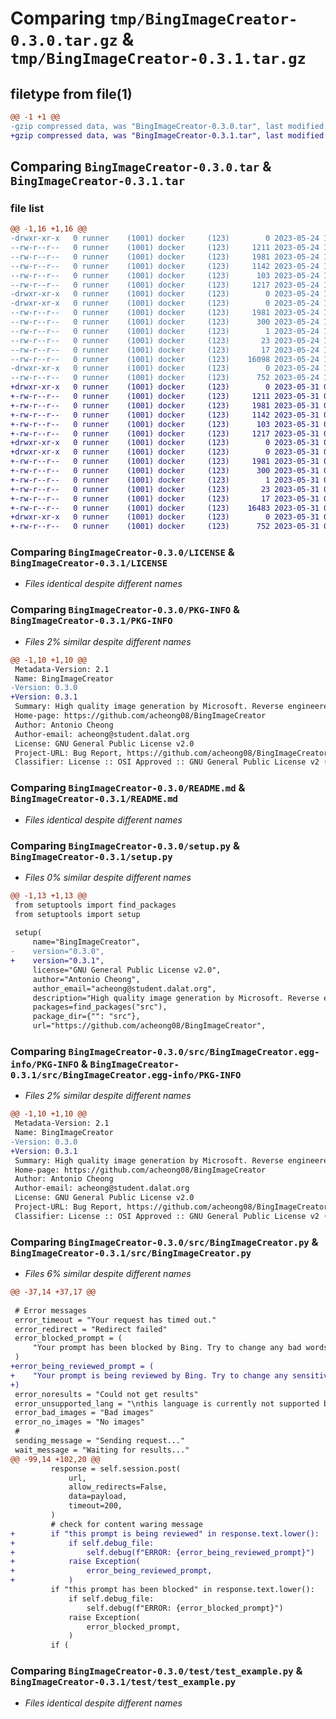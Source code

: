 # Comparing `tmp/BingImageCreator-0.3.0.tar.gz` & `tmp/BingImageCreator-0.3.1.tar.gz`

## filetype from file(1)

```diff
@@ -1 +1 @@
-gzip compressed data, was "BingImageCreator-0.3.0.tar", last modified: Wed May 24 10:02:53 2023, max compression
+gzip compressed data, was "BingImageCreator-0.3.1.tar", last modified: Wed May 31 09:08:00 2023, max compression
```

## Comparing `BingImageCreator-0.3.0.tar` & `BingImageCreator-0.3.1.tar`

### file list

```diff
@@ -1,16 +1,16 @@
-drwxr-xr-x   0 runner    (1001) docker     (123)        0 2023-05-24 10:02:53.969367 BingImageCreator-0.3.0/
--rw-r--r--   0 runner    (1001) docker     (123)     1211 2023-05-24 10:02:24.000000 BingImageCreator-0.3.0/LICENSE
--rw-r--r--   0 runner    (1001) docker     (123)     1981 2023-05-24 10:02:53.969367 BingImageCreator-0.3.0/PKG-INFO
--rw-r--r--   0 runner    (1001) docker     (123)     1142 2023-05-24 10:02:24.000000 BingImageCreator-0.3.0/README.md
--rw-r--r--   0 runner    (1001) docker     (123)      103 2023-05-24 10:02:53.969367 BingImageCreator-0.3.0/setup.cfg
--rw-r--r--   0 runner    (1001) docker     (123)     1217 2023-05-24 10:02:24.000000 BingImageCreator-0.3.0/setup.py
-drwxr-xr-x   0 runner    (1001) docker     (123)        0 2023-05-24 10:02:53.965367 BingImageCreator-0.3.0/src/
-drwxr-xr-x   0 runner    (1001) docker     (123)        0 2023-05-24 10:02:53.965367 BingImageCreator-0.3.0/src/BingImageCreator.egg-info/
--rw-r--r--   0 runner    (1001) docker     (123)     1981 2023-05-24 10:02:53.000000 BingImageCreator-0.3.0/src/BingImageCreator.egg-info/PKG-INFO
--rw-r--r--   0 runner    (1001) docker     (123)      300 2023-05-24 10:02:53.000000 BingImageCreator-0.3.0/src/BingImageCreator.egg-info/SOURCES.txt
--rw-r--r--   0 runner    (1001) docker     (123)        1 2023-05-24 10:02:53.000000 BingImageCreator-0.3.0/src/BingImageCreator.egg-info/dependency_links.txt
--rw-r--r--   0 runner    (1001) docker     (123)       23 2023-05-24 10:02:53.000000 BingImageCreator-0.3.0/src/BingImageCreator.egg-info/requires.txt
--rw-r--r--   0 runner    (1001) docker     (123)       17 2023-05-24 10:02:53.000000 BingImageCreator-0.3.0/src/BingImageCreator.egg-info/top_level.txt
--rw-r--r--   0 runner    (1001) docker     (123)    16098 2023-05-24 10:02:24.000000 BingImageCreator-0.3.0/src/BingImageCreator.py
-drwxr-xr-x   0 runner    (1001) docker     (123)        0 2023-05-24 10:02:53.965367 BingImageCreator-0.3.0/test/
--rw-r--r--   0 runner    (1001) docker     (123)      752 2023-05-24 10:02:24.000000 BingImageCreator-0.3.0/test/test_example.py
+drwxr-xr-x   0 runner    (1001) docker     (123)        0 2023-05-31 09:08:00.478813 BingImageCreator-0.3.1/
+-rw-r--r--   0 runner    (1001) docker     (123)     1211 2023-05-31 09:07:38.000000 BingImageCreator-0.3.1/LICENSE
+-rw-r--r--   0 runner    (1001) docker     (123)     1981 2023-05-31 09:08:00.478813 BingImageCreator-0.3.1/PKG-INFO
+-rw-r--r--   0 runner    (1001) docker     (123)     1142 2023-05-31 09:07:38.000000 BingImageCreator-0.3.1/README.md
+-rw-r--r--   0 runner    (1001) docker     (123)      103 2023-05-31 09:08:00.478813 BingImageCreator-0.3.1/setup.cfg
+-rw-r--r--   0 runner    (1001) docker     (123)     1217 2023-05-31 09:07:38.000000 BingImageCreator-0.3.1/setup.py
+drwxr-xr-x   0 runner    (1001) docker     (123)        0 2023-05-31 09:08:00.478813 BingImageCreator-0.3.1/src/
+drwxr-xr-x   0 runner    (1001) docker     (123)        0 2023-05-31 09:08:00.478813 BingImageCreator-0.3.1/src/BingImageCreator.egg-info/
+-rw-r--r--   0 runner    (1001) docker     (123)     1981 2023-05-31 09:08:00.000000 BingImageCreator-0.3.1/src/BingImageCreator.egg-info/PKG-INFO
+-rw-r--r--   0 runner    (1001) docker     (123)      300 2023-05-31 09:08:00.000000 BingImageCreator-0.3.1/src/BingImageCreator.egg-info/SOURCES.txt
+-rw-r--r--   0 runner    (1001) docker     (123)        1 2023-05-31 09:08:00.000000 BingImageCreator-0.3.1/src/BingImageCreator.egg-info/dependency_links.txt
+-rw-r--r--   0 runner    (1001) docker     (123)       23 2023-05-31 09:08:00.000000 BingImageCreator-0.3.1/src/BingImageCreator.egg-info/requires.txt
+-rw-r--r--   0 runner    (1001) docker     (123)       17 2023-05-31 09:08:00.000000 BingImageCreator-0.3.1/src/BingImageCreator.egg-info/top_level.txt
+-rw-r--r--   0 runner    (1001) docker     (123)    16483 2023-05-31 09:07:38.000000 BingImageCreator-0.3.1/src/BingImageCreator.py
+drwxr-xr-x   0 runner    (1001) docker     (123)        0 2023-05-31 09:08:00.478813 BingImageCreator-0.3.1/test/
+-rw-r--r--   0 runner    (1001) docker     (123)      752 2023-05-31 09:07:38.000000 BingImageCreator-0.3.1/test/test_example.py
```

### Comparing `BingImageCreator-0.3.0/LICENSE` & `BingImageCreator-0.3.1/LICENSE`

 * *Files identical despite different names*

### Comparing `BingImageCreator-0.3.0/PKG-INFO` & `BingImageCreator-0.3.1/PKG-INFO`

 * *Files 2% similar despite different names*

```diff
@@ -1,10 +1,10 @@
 Metadata-Version: 2.1
 Name: BingImageCreator
-Version: 0.3.0
+Version: 0.3.1
 Summary: High quality image generation by Microsoft. Reverse engineered API.
 Home-page: https://github.com/acheong08/BingImageCreator
 Author: Antonio Cheong
 Author-email: acheong@student.dalat.org
 License: GNU General Public License v2.0
 Project-URL: Bug Report, https://github.com/acheong08/BingImageCreator/issues/new
 Classifier: License :: OSI Approved :: GNU General Public License v2 (GPLv2)
```

### Comparing `BingImageCreator-0.3.0/README.md` & `BingImageCreator-0.3.1/README.md`

 * *Files identical despite different names*

### Comparing `BingImageCreator-0.3.0/setup.py` & `BingImageCreator-0.3.1/setup.py`

 * *Files 0% similar despite different names*

```diff
@@ -1,13 +1,13 @@
 from setuptools import find_packages
 from setuptools import setup
 
 setup(
     name="BingImageCreator",
-    version="0.3.0",
+    version="0.3.1",
     license="GNU General Public License v2.0",
     author="Antonio Cheong",
     author_email="acheong@student.dalat.org",
     description="High quality image generation by Microsoft. Reverse engineered API.",
     packages=find_packages("src"),
     package_dir={"": "src"},
     url="https://github.com/acheong08/BingImageCreator",
```

### Comparing `BingImageCreator-0.3.0/src/BingImageCreator.egg-info/PKG-INFO` & `BingImageCreator-0.3.1/src/BingImageCreator.egg-info/PKG-INFO`

 * *Files 2% similar despite different names*

```diff
@@ -1,10 +1,10 @@
 Metadata-Version: 2.1
 Name: BingImageCreator
-Version: 0.3.0
+Version: 0.3.1
 Summary: High quality image generation by Microsoft. Reverse engineered API.
 Home-page: https://github.com/acheong08/BingImageCreator
 Author: Antonio Cheong
 Author-email: acheong@student.dalat.org
 License: GNU General Public License v2.0
 Project-URL: Bug Report, https://github.com/acheong08/BingImageCreator/issues/new
 Classifier: License :: OSI Approved :: GNU General Public License v2 (GPLv2)
```

### Comparing `BingImageCreator-0.3.0/src/BingImageCreator.py` & `BingImageCreator-0.3.1/src/BingImageCreator.py`

 * *Files 6% similar despite different names*

```diff
@@ -37,14 +37,17 @@
 
 # Error messages
 error_timeout = "Your request has timed out."
 error_redirect = "Redirect failed"
 error_blocked_prompt = (
     "Your prompt has been blocked by Bing. Try to change any bad words and try again."
 )
+error_being_reviewed_prompt = (
+    "Your prompt is being reviewed by Bing. Try to change any sensitive words and try again."
+)
 error_noresults = "Could not get results"
 error_unsupported_lang = "\nthis language is currently not supported by bing"
 error_bad_images = "Bad images"
 error_no_images = "No images"
 #
 sending_message = "Sending request..."
 wait_message = "Waiting for results..."
@@ -99,14 +102,20 @@
         response = self.session.post(
             url,
             allow_redirects=False,
             data=payload,
             timeout=200,
         )
         # check for content waring message
+        if "this prompt is being reviewed" in response.text.lower():
+            if self.debug_file:
+                self.debug(f"ERROR: {error_being_reviewed_prompt}")
+            raise Exception(
+                error_being_reviewed_prompt,
+            )
         if "this prompt has been blocked" in response.text.lower():
             if self.debug_file:
                 self.debug(f"ERROR: {error_blocked_prompt}")
             raise Exception(
                 error_blocked_prompt,
             )
         if (
```

### Comparing `BingImageCreator-0.3.0/test/test_example.py` & `BingImageCreator-0.3.1/test/test_example.py`

 * *Files identical despite different names*

